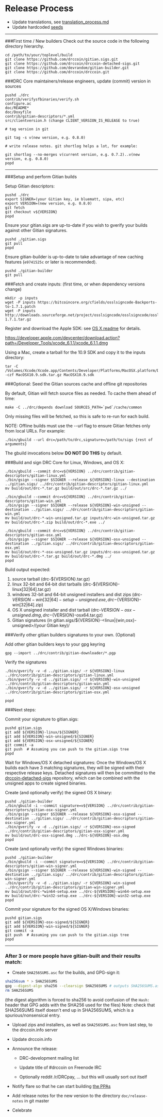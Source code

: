 Release Process
====================

* Update translations, see [translation_process.md](https://github.com/drccoin/drc/blob/master/doc/translation_process.md#syncing-with-transifex)
* Update hardcoded [seeds](/contrib/seeds)

* * *

###First time / New builders
Check out the source code in the following directory hierarchy.

	cd /path/to/your/toplevel/build
	git clone https://github.com/drccoin/gitian.sigs.git
	git clone https://github.com/drccoin/drccoin-detached-sigs.git
	git clone https://github.com/devrandom/gitian-builder.git
	git clone https://github.com/drccoin/drccoin.git

###DRC Core maintainers/release engineers, update (commit) version in sources

	pushd ./drc
	contrib/verifysfbinaries/verify.sh
	configure.ac
	doc/README*
	doc/Doxyfile
	contrib/gitian-descriptors/*.yml
	src/clientversion.h (change CLIENT_VERSION_IS_RELEASE to true)

	# tag version in git

	git tag -s v(new version, e.g. 0.8.0)

	# write release notes. git shortlog helps a lot, for example:

	git shortlog --no-merges v(current version, e.g. 0.7.2)..v(new version, e.g. 0.8.0)
	popd

* * *

###Setup and perform Gitian builds

 Setup Gitian descriptors:

	pushd ./drc
	export SIGNER=(your Gitian key, ie bluematt, sipa, etc)
	export VERSION=(new version, e.g. 0.8.0)
	git fetch
	git checkout v${VERSION}
	popd

  Ensure your gitian.sigs are up-to-date if you wish to gverify your builds against other Gitian signatures.

	pushd ./gitian.sigs
	git pull
	popd

  Ensure gitian-builder is up-to-date to take advantage of new caching features (`e9741525c` or later is recommended).

	pushd ./gitian-builder
	git pull

###Fetch and create inputs: (first time, or when dependency versions change)

	mkdir -p inputs
	wget -P inputs https://bitcoincore.org/cfields/osslsigncode-Backports-to-1.7.1.patch
	wget -P inputs http://downloads.sourceforge.net/project/osslsigncode/osslsigncode/osslsigncode-1.7.1.tar.gz

 Register and download the Apple SDK: see [OS X readme](README_osx.txt) for details.

 https://developer.apple.com/devcenter/download.action?path=/Developer_Tools/xcode_6.1.1/xcode_6.1.1.dmg

 Using a Mac, create a tarball for the 10.9 SDK and copy it to the inputs directory:

	tar -C /Volumes/Xcode/Xcode.app/Contents/Developer/Platforms/MacOSX.platform/Developer/SDKs/ -czf MacOSX10.9.sdk.tar.gz MacOSX10.9.sdk

###Optional: Seed the Gitian sources cache and offline git repositories

By default, Gitian will fetch source files as needed. To cache them ahead of time:

	make -C ../drc/depends download SOURCES_PATH=`pwd`/cache/common

Only missing files will be fetched, so this is safe to re-run for each build.

NOTE: Offline builds must use the --url flag to ensure Gitian fetches only from local URLs. For example:
```
./bin/gbuild --url drc=/path/to/drc,signature=/path/to/sigs {rest of arguments}
```
The gbuild invocations below <b>DO NOT DO THIS</b> by default.

###Build and sign DRC Core for Linux, Windows, and OS X:

	./bin/gbuild --commit drc=v${VERSION} ../drc/contrib/gitian-descriptors/gitian-linux.yml
	./bin/gsign --signer $SIGNER --release ${VERSION}-linux --destination ../gitian.sigs/ ../drc/contrib/gitian-descriptors/gitian-linux.yml
	mv build/out/drc-*.tar.gz build/out/src/drc-*.tar.gz ../

	./bin/gbuild --commit drc=v${VERSION} ../drc/contrib/gitian-descriptors/gitian-win.yml
	./bin/gsign --signer $SIGNER --release ${VERSION}-win-unsigned --destination ../gitian.sigs/ ../drc/contrib/gitian-descriptors/gitian-win.yml
	mv build/out/drc-*-win-unsigned.tar.gz inputs/drc-win-unsigned.tar.gz
	mv build/out/drc-*.zip build/out/drc-*.exe ../

	./bin/gbuild --commit drc=v${VERSION} ../drc/contrib/gitian-descriptors/gitian-osx.yml
	./bin/gsign --signer $SIGNER --release ${VERSION}-osx-unsigned --destination ../gitian.sigs/ ../drc/contrib/gitian-descriptors/gitian-osx.yml
	mv build/out/drc-*-osx-unsigned.tar.gz inputs/drc-osx-unsigned.tar.gz
	mv build/out/drc-*.tar.gz build/out/drc-*.dmg ../
	popd

  Build output expected:

  1. source tarball (drc-${VERSION}.tar.gz)
  2. linux 32-bit and 64-bit dist tarballs (drc-${VERSION}-linux[32|64].tar.gz)
  3. windows 32-bit and 64-bit unsigned installers and dist zips (drc-${VERSION}-win[32|64]-setup-unsigned.exe, drc-${VERSION}-win[32|64].zip)
  4. OS X unsigned installer and dist tarball (drc-${VERSION}-osx-unsigned.dmg, drc-${VERSION}-osx64.tar.gz)
  5. Gitian signatures (in gitian.sigs/${VERSION}-<linux|{win,osx}-unsigned>/(your Gitian key)/

###Verify other gitian builders signatures to your own. (Optional)

  Add other gitian builders keys to your gpg keyring

	gpg --import ../drc/contrib/gitian-downloader/*.pgp

  Verify the signatures

	./bin/gverify -v -d ../gitian.sigs/ -r ${VERSION}-linux ../drc/contrib/gitian-descriptors/gitian-linux.yml
	./bin/gverify -v -d ../gitian.sigs/ -r ${VERSION}-win-unsigned ../drc/contrib/gitian-descriptors/gitian-win.yml
	./bin/gverify -v -d ../gitian.sigs/ -r ${VERSION}-osx-unsigned ../drc/contrib/gitian-descriptors/gitian-osx.yml

	popd

###Next steps:

Commit your signature to gitian.sigs:

	pushd gitian.sigs
	git add ${VERSION}-linux/${SIGNER}
	git add ${VERSION}-win-unsigned/${SIGNER}
	git add ${VERSION}-osx-unsigned/${SIGNER}
	git commit -a
	git push  # Assuming you can push to the gitian.sigs tree
	popd

  Wait for Windows/OS X detached signatures:
	Once the Windows/OS X builds each have 3 matching signatures, they will be signed with their respective release keys.
	Detached signatures will then be committed to the [drccoin-detached-sigs](https://github.com/drccoin/drccoin-detached-sigs) repository, which can be combined with the unsigned apps to create signed binaries.

  Create (and optionally verify) the signed OS X binary:

	pushd ./gitian-builder
	./bin/gbuild -i --commit signature=v${VERSION} ../drc/contrib/gitian-descriptors/gitian-osx-signer.yml
	./bin/gsign --signer $SIGNER --release ${VERSION}-osx-signed --destination ../gitian.sigs/ ../drc/contrib/gitian-descriptors/gitian-osx-signer.yml
	./bin/gverify -v -d ../gitian.sigs/ -r ${VERSION}-osx-signed ../drc/contrib/gitian-descriptors/gitian-osx-signer.yml
	mv build/out/drc-osx-signed.dmg ../drc-${VERSION}-osx.dmg
	popd

  Create (and optionally verify) the signed Windows binaries:

	pushd ./gitian-builder
	./bin/gbuild -i --commit signature=v${VERSION} ../drc/contrib/gitian-descriptors/gitian-win-signer.yml
	./bin/gsign --signer $SIGNER --release ${VERSION}-win-signed --destination ../gitian.sigs/ ../drc/contrib/gitian-descriptors/gitian-win-signer.yml
	./bin/gverify -v -d ../gitian.sigs/ -r ${VERSION}-win-signed ../drc/contrib/gitian-descriptors/gitian-win-signer.yml
	mv build/out/drc-*win64-setup.exe ../drc-${VERSION}-win64-setup.exe
	mv build/out/drc-*win32-setup.exe ../drc-${VERSION}-win32-setup.exe
	popd

Commit your signature for the signed OS X/Windows binaries:

	pushd gitian.sigs
	git add ${VERSION}-osx-signed/${SIGNER}
	git add ${VERSION}-win-signed/${SIGNER}
	git commit -a
	git push  # Assuming you can push to the gitian.sigs tree
	popd

-------------------------------------------------------------------------

### After 3 or more people have gitian-built and their results match:

- Create `SHA256SUMS.asc` for the builds, and GPG-sign it:
```bash
sha256sum * > SHA256SUMS
gpg --digest-algo sha256 --clearsign SHA256SUMS # outputs SHA256SUMS.asc
rm SHA256SUMS
```
(the digest algorithm is forced to sha256 to avoid confusion of the `Hash:` header that GPG adds with the SHA256 used for the files)
Note: check that SHA256SUMS itself doesn't end up in SHA256SUMS, which is a spurious/nonsensical entry.

- Upload zips and installers, as well as `SHA256SUMS.asc` from last step, to the drccoin.info server

- Update drccoin.info

- Announce the release:
  - DRC-development mailing list

  - Update title of #drccoin on Freenode IRC

  - Optionally reddit /r/DRCpay, ... but this will usually sort out itself

- Notify flare so that he can start building [the PPAs](https://launchpad.net/~drccoin.info/+archive/ubuntu/drc)

- Add release notes for the new version to the directory `doc/release-notes` in git master

- Celebrate
